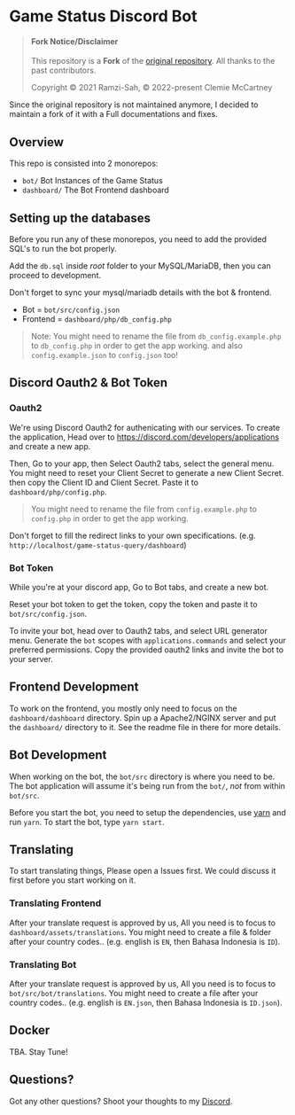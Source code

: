 # Game Status Discord Bot

> #### Fork Notice/Disclaimer
>
> This repository is a **Fork** of the [original repository](https://github.com/Ramzi-Sah/game-status-discordbot).  All thanks to the past contributors.
>
> Copyright © 2021 Ramzi-Sah, © 2022-present Clemie McCartney

Since the original repository is not maintained anymore, I decided to maintain a fork of it with a Full documentations and fixes.

## Overview

This repo is consisted into 2 monorepos:

- `bot/`  Bot Instances of the Game Status
- `dashboard/`  The Bot Frontend dashboard

## Setting up the databases

Before you run any of these monorepos, you need to add the provided SQL's to run the bot properly.

Add the `db.sql` inside *root* folder to your MySQL/MariaDB, then you can proceed to development.

Don't forget to sync your mysql/mariadb details with the bot & frontend.

- Bot = `bot/src/config.json`
- Frontend = `dashboard/php/db_config.php`

> Note: You might need to rename the file from `db_config.example.php` to `db_config.php` in order to get the app working. and also `config.example.json` to `config.json` too!

## Discord Oauth2 & Bot Token

### Oauth2
We're using Discord Oauth2 for authenicating with our services. To create the application, Head over to https://discord.com/developers/applications and create a new app.

Then, Go to your app, then Select Oauth2 tabs, select the general menu. You might need to reset your Client Secret to generate a new Client Secret. then copy the Client ID and Client Secret. Paste it to `dashboard/php/config.php`.

> You might need to rename the file from `config.example.php` to `config.php` in order to get the app working.

Don't forget to fill the redirect links to your own specifications. (e.g. `http://localhost/game-status-query/dashboard`)

### Bot Token
While you're at your discord app, Go to Bot tabs, and create a new bot.

Reset your bot token to get the token, copy the token and paste it to `bot/src/config.json`.

To invite your bot, head over to Oauth2 tabs, and select URL generator menu. Generate the `bot` scopes with `applications.commands` and select your preferred permissions. Copy the provided oauth2 links and invite the bot to your server.

## Frontend Development

To work on the frontend, you mostly only need to focus on the `dashboard/dashboard` directory. Spin up a Apache2/NGINX server and put the `dashboard/` directory to it. See the readme file in there for more details.

## Bot Development

When working on the bot, the `bot/src` directory is where you need to be. The bot application will assume it's being run from the `bot/`, _not_ from within `bot/src`.

Before you start the bot, you need to setup the dependencies, use [yarn](https://yarnpkg.com/) and run
`yarn`. To start the bot, type `yarn start`.

## Translating

To start translating things, Please open a Issues first. We could discuss it first before you start working on it. 

### Translating Frontend

After your translate request is approved by us, All you need is to focus to `dashboard/assets/translations`. You might need to create a file & folder after your country codes.. (e.g. english is `EN`, then Bahasa Indonesia is `ID`).

### Translating Bot

After your translate request is approved by us, All you need is to focus to `bot/src/bot/translations`. You might need to create a file after your country codes.. (e.g. english is `EN.json`, then Bahasa Indonesia is `ID.json`).

## Docker

TBA. Stay Tune!

## Questions?

Got any other questions? Shoot your thoughts to my [Discord](https://discord.com/users/351150966948757504).
